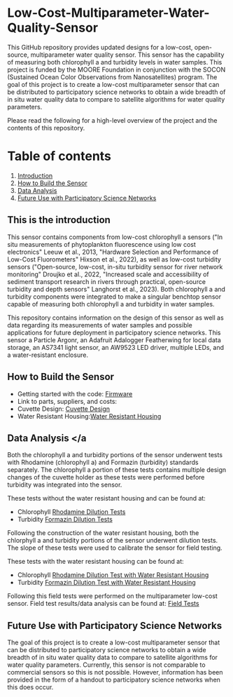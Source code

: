 # Low-Cost-Multiparameter-Water-Quality-Sensor

This GitHub repository provides updated designs for a low-cost, open-source, multiparameter water quality sensor. This sensor has the capability of measuring both chlorophyll a
and turbidity levels in water samples. This project is funded by the MOORE Foundation in conjunction with the SOCON (Sustained Ocean Color Observations from Nanosatellites) program. The goal of this project is to create a low-cost multiparameter sensor that can be distributed to participatory science networks to obtain a wide breadth of in situ water quality data to compare to satellite algorithms for water quality parameters. 

Please read the following for a high-level overview of the project and the contents of this repository.

# Table of contents
1. [Introduction](#introduction)
2. [How to Build the Sensor](#paragraph1)
3. [Data Analysis](#paragraph2)
4. [Future Use with Participatory Science Networks](#paragraph3)

## This is the introduction <a name="introduction"></a>

This sensor contains components from low-cost chlorophyll a sensors ("In situ measurements of phytoplankton fluorescence using low cost electronics" Leeuw et al., 2013, 
"Hardware Selection and Performance of Low-Cost Fluorometers" Hixson et al., 2022), as well as low-cost turbidity sensors ("Open-source, low-cost, in-situ turbidity sensor for river network monitoring" Droujko et al., 2022, "Increased scale and accessibility of sediment transport research in rivers through practical, open-source turbidity and depth sensors" Langhorst et al., 2023). Both chlorophyll a and turbidity components were integrated to make a singular benchtop sensor capable of measuring both chlorophyll a and 
turbidity in water samples. 

This repository contains information on the design of this sensor as well as data regarding its measurements of water samples and possible applications for future
deployment in participatory science networks. This sensor a Particle Argonr, an Adafruit Adalogger Featherwing for local data storage, an AS7341 light sensor, an AW9523 LED driver, multiple LEDs, and a water-resistant enclosure.

## How to Build the Sensor <a name="paragraph1"></a>
* Getting started with the code: [Firmware](https://github.com/COAST-Lab/Low-Cost-Multiparameter-Water-Quality-Sesnor/tree/main/Firmware)
* Link to parts, suppliers, and costs:
* Cuvette Design: [Cuvette Design](https://github.com/COAST-Lab/Low-Cost-Multiparameter-Water-Quality-Sesnor/tree/main/Hardware/Cuvette%20Holder)
* Water Resistant Housing:[Water Resistant Housing](https://github.com/COAST-Lab/Low-Cost-Multiparameter-Water-Quality-Sesnor/tree/main/Hardware/Water%20Resistant%20Housing)

## Data Analysis <a name="paragraph2"></a
Both the chlorophyll a and turbidity portions of the sensor underwent tests with Rhodamine (chlorophyll a) and Formazin (turbidity) standards separately. The chlorophyll a portion of these tests contains multiple design changes of the cuvette holder as these tests were performed before turbidity was integrated into the sensor.

These tests without the water resistant housing and can be found at: 
* Chlorophyll [Rhodamine Dilution Tests](https://github.com/COAST-Lab/Low-Cost-Multiparameter-Water-Quality-Sesnor/tree/main/Chlorophyll/Data%20Analysis/AS7341%20Dilution%20Tests) 
* Turbidity [Formazin Dilution Tests](https://github.com/COAST-Lab/Low-Cost-Multiparameter-Water-Quality-Sesnor/tree/main/Turbidity/Data%20Analysis/AS7341%20Dilution%20Tests) 

Following the construction of the water resistant housing, both the chlorphyll a and turbidity portions of the sensor underwent dilution tests. The slope of these tests were used to calibrate the sensor for field testing. 

These tests with the water resistant housing can be found at:
* Chlorophyll [Rhodamine Dilution Test with Water Resistant Housing](https://github.com/COAST-Lab/Low-Cost-Multiparameter-Water-Quality-Sesnor/tree/main/Chlorophyll/Data%20Analysis/Dilution%20Tests%20with%20Water%20Resistant%20Housing)
* Turbidity [Formazin Dilution Test with Water Resistant Housing](https://github.com/COAST-Lab/Low-Cost-Multiparameter-Water-Quality-Sesnor/tree/main/Turbidity/Data%20Analysis/Dilution%20Tests%20with%20Water%20Resistant%20Housing)

Following this field tests were performed on the multiparameter low-cost sensor. Field test results/data analysis can be found at:
[Field Tests](https://github.com/COAST-Lab/Low-Cost-Multiparameter-Water-Quality-Sesnor/tree/main/Field%20Tests)


## Future Use with Participatory Science Networks <a name="paragraph3"></a>
The goal of this project is to create a low-cost multiparameter sensor that can be distributed to participatory science networks to obtain a wide breadth of in situ water quality data to compare to satellite algorithms for water quality parameters. Currently, this sensor is not comparable to commercial sensors so this is not possible. However, information has been provided in the form of a handout to participatory science networks when this does occur. 
